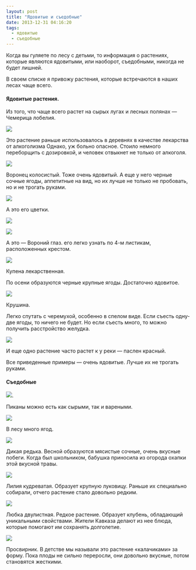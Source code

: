 ```yaml
---
layout: post
title: "Ядовитые и съедобные"
date: 2013-12-31 04:16:20
tags:
  - ядовитые
  - съедобные
---
```

Когда вы гуляете по лесу с детьми, то информация о растениях, которые
являются ядовитыми, или наоборот, съедобными, никогда не будет лишней.

В своем списке я привожу растения, которые встречаются в наших лесах
чаще всего.

**<h4>Ядовитые растения.</h4>**

Из того, что чаще всего растет на сырых лугах и лесных полянах —
Чемерица лобелия.

![](http://fishingguru.ru/uploads/images/00/00/01/2013/12/30/66b42a.jpg)

Это растение раньше использовалось в деревнях в качестве лекарства от
алкоголизма Однако, уж больно опасное. Стоило немного переборщить с
дозировкой, и человек отвыкнет не только от алкоголя.

![](http://fishingguru.ru/uploads/images/00/00/01/2013/12/30/ecd80e.jpg)

Воронец колосистый. Тоже очень ядовитый. А еще у него черные сочные
ягоды, аппетитные на вид, но их лучше не только не пробовать, но и не
трогать руками.

![](http://fishingguru.ru/uploads/images/00/00/01/2013/12/30/062b91.jpg)

А это его цветки.

![](http://fishingguru.ru/uploads/images/00/00/01/2013/12/30/c9c25f.jpg)

![](http://fishingguru.ru/uploads/images/00/00/01/2013/12/30/1658c6.jpg)

А это — Вороний глаз. его легко узнать по 4-м листикам, расположенных
крестом.

![](http://fishingguru.ru/uploads/images/00/00/01/2013/12/30/9370bf.jpg)

Купена лекарственная.

По осени образуются черные крупные ягоды. Достаточно ядовитое.

![](http://fishingguru.ru/uploads/images/00/00/01/2013/12/30/0e6968.jpg)

Крушина.

Легко спутать с черемухой, особенно в спелом виде. Если съесть одну-две
ягоды, то ничего не будет. Но если съесть много, то можно получить
расстройство желудка.

![](http://fishingguru.ru/uploads/images/00/00/01/2013/12/30/1cdc8f.jpg)

И еще одно растение часто растет к у реки — паслен красный.

Все приведенные примеры — очень ядовитые. Лучше их не трогать руками.

#### **Съедобные**

 ![](http://fishingguru.ru/uploads/images/00/00/01/2013/12/30/30c38a.jpg).

Пиканы можно есть как сырыми, так и вареными.

![](http://fishingguru.ru/uploads/images/00/00/01/2013/12/30/1c88b7.jpg)

В лесу много ягод.

![](http://fishingguru.ru/uploads/images/00/00/01/2013/12/31/4b8901.jpg)

Дикая редька. Весной образуются мясистые сочные, очень вкусные побеги.
Когда был школьником, бабушка приносила из огорода охапки этой вкусной
травы.

![](http://fishingguru.ru/uploads/images/00/00/01/2013/12/31/24e5c1.jpg)

Лилия кудреватая. Образует крупную луковицу. Раньше их специально
собирали, отчего растение стало довольно редким.

![](http://fishingguru.ru/uploads/images/00/00/01/2013/12/31/2e537b.jpg)

Любка двулистная. Редкое растение. Образует клубень, обладающий
уникальными свойствами. Жители Кавказа делают из нее блюда, которые
помогают им сохранять долголетие.

![](http://fishingguru.ru/uploads/images/00/00/01/2013/12/31/e35921.jpg)

Просвирник. В детстве мы называли это растение «калачиками» за форму.
Пока плоды не сильно переросли, они довольно вкусные, потом становятся
жесткими.
